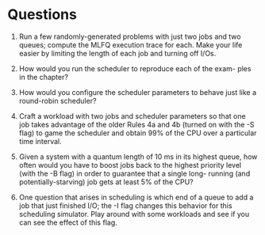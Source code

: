# Questions

1. Run a few randomly-generated problems with just two jobs and
two queues; compute the MLFQ execution trace for each. Make
your life easier by limiting the length of each job and turning off
I/Os.

2. How would you run the scheduler to reproduce each of the exam-
ples in the chapter?

3. How would you configure the scheduler parameters to behave just
like a round-robin scheduler?

4. Craft a workload with two jobs and scheduler parameters so that
one job takes advantage of the older Rules 4a and 4b (turned on
with the -S flag) to game the scheduler and obtain 99% of the CPU
over a particular time interval.

5. Given a system with a quantum length of 10 ms in its highest queue,
how often would you have to boost jobs back to the highest priority
level (with the -B flag) in order to guarantee that a single long-
running (and potentially-starving) job gets at least 5% of the CPU?

6. One question that arises in scheduling is which end of a queue to
add a job that just finished I/O; the -I flag changes this behavior
for this scheduling simulator. Play around with some workloads
and see if you can see the effect of this flag.
